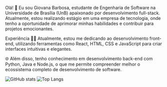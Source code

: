 Olá! 👋 Eu sou Giovana Barbosa, estudante de Engenharia de Software na Universidade de Brasília (UnB) apaixonado por desenvolvimento full-stack. Atualmente, estou realizando estágio em uma empresa de tecnologia, onde tenho a oportunidade de aprimorar minhas habilidades e contribuir para projetos emocionantes.

Experiência
👨‍💻 Atualmente, estou me dedicando ao desenvolvimento front-end, utilizando ferramentas como React, HTML, CSS e JavaScript para criar interfaces intuitivas e elegantes.

🌐 Além disso, tenho conhecimento em desenvolvimento back-end com Python, Java e Node.js, o que me permite compreender melhor o ecossistema completo de desenvolvimento de software.

![GitHub stats](https://github-readme-stats-sigma-five.vercel.app/api?username=gio221&show_icons=true&theme=midnight-purple)
![Top Langs](https://github-readme-stats-sigma-five.vercel.app/api/top-langs/?username=gio221&layout=compact&theme=midnight-purple)
